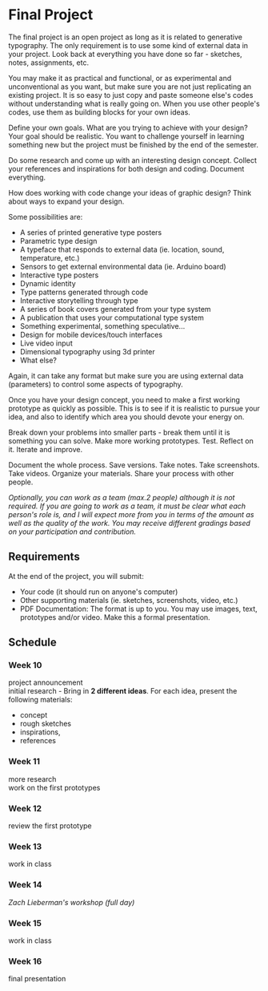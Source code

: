 # Final Project

The final project is an open project as long as it is related to generative typography. The only requirement is to use some kind of external data in your project. Look back at everything you have done so far - sketches, notes, assignments, etc.

You may make it as practical and functional, or as experimental and unconventional as you want, but make sure you are not just replicating an existing project. It is so easy to just copy and paste someone else's codes without understanding what is really going on. When you use other people's codes, use them as building blocks for your own ideas.

Define your own goals. What are you trying to achieve with your design? Your goal should be realistic. You want to challenge yourself in learning something new but the project must be finished by the end of the semester.

Do some research and come up with an interesting design concept. Collect your references and inspirations for both design and coding. Document everything.

How does working with code change your ideas of graphic design? Think about ways to expand your design. 

Some possibilities are:

- A series of printed generative type posters
- Parametric type design
- A typeface that responds to external data (ie. location, sound, temperature, etc.)
- Sensors to get external environmental data (ie. Arduino board)
- Interactive type posters
- Dynamic identity
- Type patterns generated through code
- Interactive storytelling through type
- A series of book covers generated from your type system
- A publication that uses your computational type system
- Something experimental, something speculative...
- Design for mobile devices/touch interfaces
- Live video input
- Dimensional typography using 3d printer
- What else?

Again, it can take any format but make sure you are using external data (parameters) to control some aspects of typography.

Once you have your design concept, you need to make a first working prototype as quickly as possible. This is to see if it is realistic to pursue your idea, and also to identify which area you should devote your energy on. 

Break down your problems into smaller parts - break them until it is something you can solve. Make more working prototypes. Test. Reflect on it. Iterate and improve. 

Document the whole process. Save versions. Take notes. Take screenshots. Take videos. Organize your materials. Share your process with other people.

_Optionally, you can work as a team (max.2 people) although it is not required. If you are going to work as a team, it must be clear what each person's role is, and I will expect more from you in terms of the amount as well as the quality of the work. You may receive different gradings based on your participation and contribution._

## Requirements

At the end of the project, you will submit:
- Your code (it should run on anyone's computer)
- Other supporting materials (ie. sketches, screenshots, video, etc.)
- PDF Documentation: The format is up to you. You may use images, text, prototypes and/or video. Make this a formal presentation.

## Schedule

### Week 10
project announcement  
initial research - Bring in **2 different ideas**. For each idea, present the following materials:
  - concept
  - rough sketches
  - inspirations,
  - references
  
### Week 11
more research  
work on the first prototypes

### Week 12
review the first prototype

### Week 13
work in class

### Week 14
*Zach Lieberman's workshop (full day)*

### Week 15
work in class

### Week 16
final presentation

